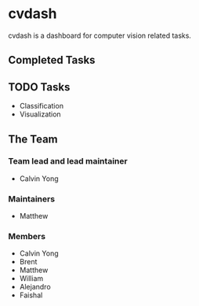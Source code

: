 # cvdash

cvdash is a dashboard for computer vision related tasks.

## Completed Tasks

## TODO Tasks

- Classification
- Visualization

## The Team

### Team lead and lead maintainer

- Calvin Yong

### Maintainers

- Matthew

### Members

- Calvin Yong
- Brent
- Matthew
- William
- Alejandro
- Faishal
